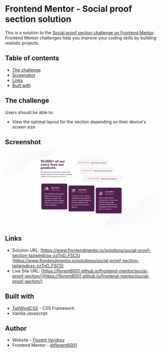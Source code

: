 # Frontend Mentor - Social proof section solution

This is a solution to the [Social proof section challenge on Frontend Mentor](https://www.frontendmentor.io/challenges/social-proof-section-6e0qTv_bA). Frontend Mentor challenges help you improve your coding skills by building realistic projects. 

## Table of contents

- [The challenge](#the-challenge)
- [Screenshot](#screenshot)
- [Links](#links)
- [Built with](#built-with)


## The challenge

Users should be able to:

- View the optimal layout for the section depending on their device's screen size

## Screenshot

![](./screenshot.jpg)


## Links

- Solution URL: [https://www.frontendmentor.io/solutions/social-proof-section-tailwindcss-zzTnD_FSC5](https://www.frontendmentor.io/solutions/social-proof-section-tailwindcss-zzTnD_FSC5)
- Live Site URL: [https://florent6001.github.io/frontend-mentor/social-proof-section/](https://florent6001.github.io/frontend-mentor/social-proof-section/)

## Built with

- [TailWindCSS](https://tailwindcss.com/) - CSS Framework
- Vanilla Javascript


## Author

- Website - [Florent Vandroy](https://www.florent-vandroy.fr)
- Frontend Mentor - [@florent6001](https://www.frontendmentor.io/profile/florent6001)